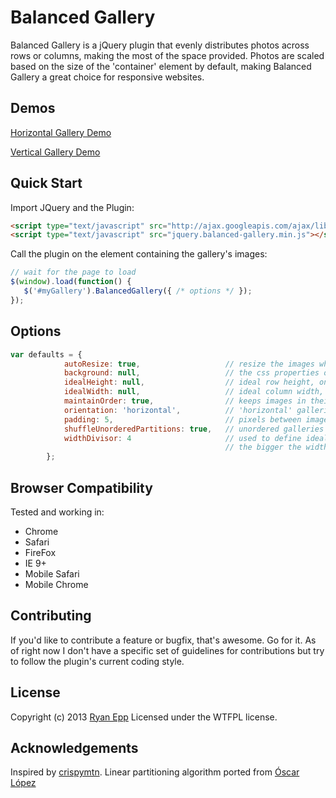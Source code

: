 Balanced Gallery
=========
Balanced Gallery is a jQuery plugin that evenly distributes photos across rows or columns, making the most of the space provided.
Photos are scaled based on the size of the 'container' element by default, making Balanced Gallery a great choice for responsive websites.

Demos
-------
[Horizontal Gallery Demo](http://www.ryanepp.com/demos/balanced_gallery/horizontal)

[Vertical Gallery Demo](http://www.ryanepp.com/demos/balanced_gallery/vertical)

Quick Start
----------
Import JQuery and the Plugin:
``` html
<script type="text/javascript" src="http://ajax.googleapis.com/ajax/libs/jquery/1/jquery.min.js"></script>
<script type="text/javascript" src="jquery.balanced-gallery.min.js"></script>
```

Call the plugin on the element containing the gallery's images:
``` javascript
// wait for the page to load
$(window).load(function() {
   $('#myGallery').BalancedGallery({ /* options */ });
});
```

Options
-------
``` javascript
var defaults = {
            autoResize: true,                   // resize the images when the window size changes
            background: null,                   // the css properties of the gallery's containing element
            idealHeight: null,                  // ideal row height, only used for horizontal galleries, defaults to 1/4 of the container width
            idealWidth: null,                   // ideal column width, only used for vertical galleries, defaults to 1/4 of the container width
            maintainOrder: true,                // keeps images in their original order, setting to 'false' can create a slightly better balance between rows
            orientation: 'horizontal',          // 'horizontal' galleries are made of rows; 'vertical' galleries are made of columns; 'grid' galleries combine both
            padding: 5,                         // pixels between images
            shuffleUnorderedPartitions: true,   // unordered galleries tend to clump larger images at the beginning, this solves that issue at a slight performance cost
            widthDivisor: 4						// used to define idealHeight/idealWidth (when they aren't set) by dividing the elements container width by the given value;
												// the bigger the widthDivisor value, the smaller the images get; on vertical galleries the value simply defines the number of columns
        };
```

Browser Compatibility
------------
Tested and working in:
* Chrome
* Safari
* FireFox
* IE 9+
* Mobile Safari
* Mobile Chrome


Contributing
------------
If you'd like to contribute a feature or bugfix, that's awesome. Go for it. As of right now I don't have a specific set of guidelines for contributions but try to follow the plugin's current coding style.

License
---------
Copyright (c) 2013 [Ryan Epp](https://twitter.com/ryanEpp) Licensed under the WTFPL license.

Acknowledgements
----------------
Inspired by [crispymtn](http://www.crispymtn.com/stories/the-algorithm-for-a-perfectly-balanced-photo-gallery).
Linear partitioning algorithm ported from [Óscar López](http://stackoverflow.com/questions/7938809/dynamic-programming-linear-partitioning-please-help-grok/7942946#7942946)
